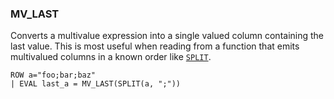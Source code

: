 <!--
This is generated by ESQL’s AbstractFunctionTestCase. Do no edit it. See ../README.md for how to regenerate it.
-->

### MV_LAST
Converts a multivalue expression into a single valued column containing the last
value. This is most useful when reading from a function that emits multivalued
columns in a known order like [`SPLIT`](https://www.elastic.co/docs/reference/elasticsearch/query-languages/esql/esql-functions-operators#esql-split).

```esql
ROW a="foo;bar;baz"
| EVAL last_a = MV_LAST(SPLIT(a, ";"))
```

